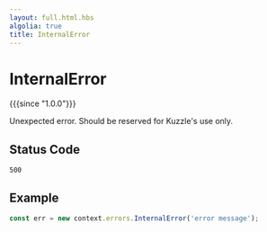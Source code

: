 ```yaml
---
layout: full.html.hbs
algolia: true
title: InternalError
---
```


# InternalError

{{{since "1.0.0"}}}

Unexpected error. Should be reserved for Kuzzle's use only.

## Status Code

`500`

## Example

```js
const err = new context.errors.InternalError('error message');
```
